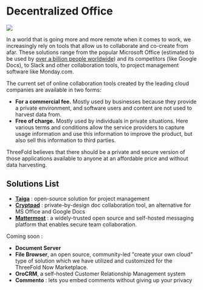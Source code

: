 # Decentralized Office

![](cloud__evdc_mktplace_office.png  )

In a world that is going more and more remote when it comes to work, we increasingly rely on tools that allow us to collaborate and co-create from afar. These solutions range from the popular Microsoft Office (estimated to be used by [over a billion people worldwide](https://www.windowscentral.com/there-are-now-12-billion-office-users-60-million-office-365-commercial-customers)) and its competitors (like Google Docs), to Slack and other collaboration tools, to project management software like Monday.com.

The current set of online collaboration tools created by the leading cloud companies are available in two forms:

- **For a commercial fee.** Mostly used by businesses because they provide a private environment, and software users and content are not used to harvest data from.
- **Free of charge.** Mostly used by individuals in private situations. Here various terms and conditions allow the service providers to capture usage information and use this information to improve the product, but also sell this information to third parties.

ThreeFold believes that there should be a private and secure version of those applications available to anyone at an affordable price and without data harvesting.

## Solutions List

- [__Taiga__](cloud__evdc_taiga.md) : open-source solution for project management
- [__Cryptpad__](cloud__evdc_cryptpad.md) : private-by-design doc collaboration tool, an alternative for MS Office and Google Docs
- [__Mattermost__](cloud__evdc_mattermost.md) : a widely-trusted open source and self-hosted messaging platform that enables secure team collaboration.


Coming soon : 

- __Document Server__
- __File Browser__, an open source, community-led "create your own cloud" type of solution which we have utilized and customized for the ThreeFold Now Marketplace.
- __OroCRM__, a self-hosted Customer Relationship Management system
- __Commento__ : lets you embed comments without giving up your privacy